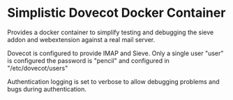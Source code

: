 # Simplistic Dovecot Docker Container

Provides a docker container to simplify testing and debugging the sieve addon
and webextension against a real mail server.

Dovecot is configured to provide IMAP and Sieve. Only a single user "user" is
configured the password is "pencil" and configured in "/etc/dovecot/users"

Authentication logging is set to verbose to allow debugging problems and
bugs during authentication.
